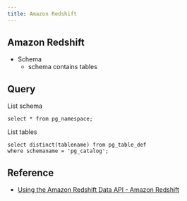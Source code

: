```yaml
---
title: Amazon Redshift
---
```


## Amazon Redshift


- Schema
    - schema contains tables

## Query

List schema

```
select * from pg_namespace;
```

List tables

```
select distinct(tablename) from pg_table_def
where schemaname = 'pg_catalog';
```




## Reference
- [Using the Amazon Redshift Data API \- Amazon Redshift](https://docs.aws.amazon.com/redshift/latest/mgmt/data-api.html)
